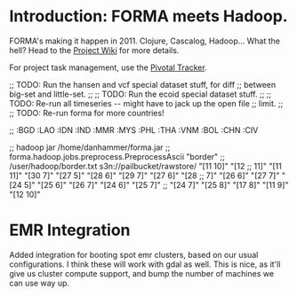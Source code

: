 Introduction: FORMA meets Hadoop.
=================================

FORMA's making it happen in 2011. Clojure, Cascalog, Hadoop... What the hell? Head to the [Project Wiki](https://github.com/sritchie/forma-clj/wiki) for more details.

For project task management, use the [Pivotal Tracker](https://www.pivotaltracker.com/projects/185565).

;; TODO: Run the hansen and vcf special dataset stuff, for diff
;; between big-set and little-set.
;;
;; TODO: Run the ecoid special dataset stuff.
;;
;; TODO: Re-run all timeseries -- might have to jack up the open file
;; limit.
;;
;; TODO: Re-run forma for more countries!

;; :BGD :LAO :IDN :IND :MMR :MYS :PHL :THA :VNM :BOL :CHN :CIV

;; hadoop jar /home/danhammer/forma.jar
;; forma.hadoop.jobs.preprocess.PreprocessAscii "border"
;; /user/hadoop/border.txt s3n://pailbucket/rawstore/ "[11 10]" "[12
;; 11]" "[11 11]" "[30 7]" "[27 5]" "[28 6]" "[29 7]" "[27 6]" "[28
;; 7]" "[26 6]" "[27 7]" "[24 5]" "[25 6]" "[26 7]" "[24 6]" "[25 7]"
;; "[24 7]" "[25 8]" "[17 8]" "[11 9]" "[12 10]"


# EMR Integration #

Added integration for booting spot emr clusters, based on our usual configurations. I think these will work with gdal as well. This is nice, as it'll give us cluster compute support, and bump the number of machines we can use way up.
